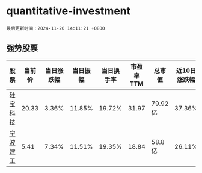 # quantitative-investment

`最后更新时间：2024-11-20 14:11:21 +0800`

## 强势股票

|股票|当前价|当日涨跌幅|当日振幅|当日换手率|市盈率TTM|总市值|近10日涨跌幅|
|----|----|----|----|----|----|----|----|
|[硅宝科技](https://xueqiu.com/S/SZ300019)|20.33|3.36%|11.85%|19.72%|31.97|79.92亿|37.36%|
|[宁波建工](https://xueqiu.com/S/SH601789)|5.41|7.34%|11.51%|19.35%|18.84|58.8亿|26.11%|
